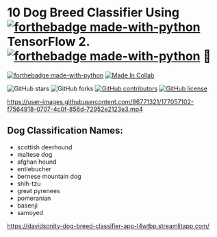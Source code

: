 # 10 Dog Breed Classifier Using [![forthebadge made-with-python](https://img.icons8.com/color/48/000000/tensorflow.png)](https://www.tensorflow.org/)  TensorFlow 2.[![forthebadge made-with-python](https://img.icons8.com/color/48/000000/tensorflow.png)](https://www.tensorflow.org/) 🐶
<p align="center">
  
  [![forthebadge made-with-python](http://ForTheBadge.com/images/badges/made-with-python.svg)](https://www.python.org/)    [![Made In Collab](https://colab.research.google.com/assets/colab-badge.svg)](https://colab.research.google.com/github/Davidsonity/Dog_Breed_Classifier/blob/main/Notebook/Dog_Breed_Prediction.ipynb)
  
  
  ![GitHub stars](https://img.shields.io/github/stars/Davidsonity/Dog_Breed_Classifier)
  ![GitHub forks](https://img.shields.io/github/forks/Davidsonity/Dog_Breed_Classifier)
  [![GitHub contributors](https://img.shields.io/github/contributors/Davidsonity/Dog_Breed_Classifier.svg)](https://GitHub.com/Davidsonity/Dog_Breed_Classifier/graphs/contributors/)
  [![GitHub license](https://img.shields.io/github/license/Davidsonity/Dog_Breed_Classifier.svg)](https://github.com/Davidsonity/Dog_Breed_Classifier/blob/master/LICENSE)
</p>  



https://user-images.githubusercontent.com/96771321/177057102-f7564918-0707-4c0f-856d-72952e2123e3.mp4



## Dog Classification Names:
- scottish deerhound
- maltese dog
- afghan hound 
- entlebucher 
- bernese mountain dog 
- shih-tzu
- great pyrenees
- pomeranian
- basenji
- samoyed


https://davidsonity-dog-breed-classifier-app-l4wtbp.streamlitapp.com/
